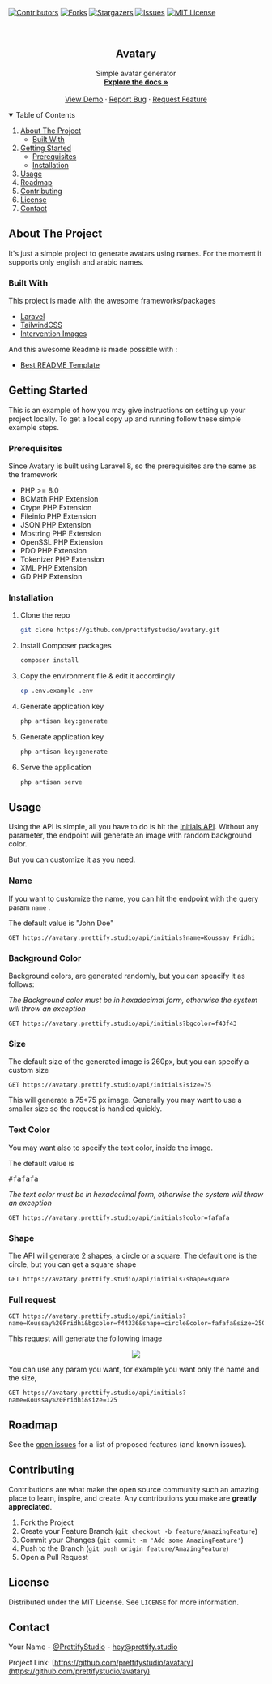 <!--
*** Thanks for checking out the Best-README-Template. If you have a suggestion
*** that would make this better, please fork the repo and create a pull request
*** or simply open an issue with the tag "enhancement".
*** Thanks again! Now go create something AMAZING! :D
-->



<!-- PROJECT SHIELDS -->
<!--
*** I'm using markdown "reference style" links for readability.
*** Reference links are enclosed in brackets [ ] instead of parentheses ( ).
*** See the bottom of this document for the declaration of the reference variables
*** for contributors-url, forks-url, etc. This is an optional, concise syntax you may use.
*** https://www.markdownguide.org/basic-syntax/#reference-style-links
-->
[![Contributors][contributors-shield]][contributors-url]
[![Forks][forks-shield]][forks-url]
[![Stargazers][stars-shield]][stars-url]
[![Issues][issues-shield]][issues-url]
[![MIT License][license-shield]][license-url]



<!-- PROJECT LOGO -->
<br />
<p align="center">
  <h2 align="center">Avatary</h2>

  <p align="center">
    Simple avatar generator
    <br />
    <a href="https://github.com/prettifystudio/avatary"><strong>Explore the docs »</strong></a>
    <br />
    <br />
    <a href="https://avatary.prettify.studio/">View Demo</a>
    ·
    <a href="https://github.com/prettifystudio/avatary/issues">Report Bug</a>
    ·
    <a href="https://github.com/prettifystudio/avatary/issues">Request Feature</a>
  </p>
</p>



<!-- TABLE OF CONTENTS -->
<details open="open">
  <summary>Table of Contents</summary>
  <ol>
    <li>
      <a href="#about-the-project">About The Project</a>
      <ul>
        <li><a href="#built-with">Built With</a></li>
      </ul>
    </li>
    <li>
      <a href="#getting-started">Getting Started</a>
      <ul>
        <li><a href="#prerequisites">Prerequisites</a></li>
        <li><a href="#installation">Installation</a></li>
      </ul>
    </li>
    <li><a href="#usage">Usage</a></li>
    <li><a href="#roadmap">Roadmap</a></li>
    <li><a href="#contributing">Contributing</a></li>
    <li><a href="#license">License</a></li>
    <li><a href="#contact">Contact</a></li>
  </ol>
</details>



<!-- ABOUT THE PROJECT -->
## About The Project

It's just a simple project to generate avatars using names. For the moment it supports only english and arabic names.


### Built With

This project is made with the awesome frameworks/packages 
* [Laravel](https://laravel.com)
* [TailwindCSS](https://tailwindcss.com/)
* [Intervention Images](http://image.intervention.io/)

And this awesome Readme is made possible with :
* [Best README Template](https://github.com/othneildrew/Best-README-Template)



<!-- GETTING STARTED -->
## Getting Started

This is an example of how you may give instructions on setting up your project locally.
To get a local copy up and running follow these simple example steps.

### Prerequisites

Since Avatary is built using Laravel 8, so the prerequisites are the same as the framework

* PHP >= 8.0
* BCMath PHP Extension
* Ctype PHP Extension
* Fileinfo PHP Extension
* JSON PHP Extension
* Mbstring PHP Extension
* OpenSSL PHP Extension
* PDO PHP Extension
* Tokenizer PHP Extension
* XML PHP Extension
* GD PHP Extension



### Installation

1. Clone the repo
   ```sh
   git clone https://github.com/prettifystudio/avatary.git
   ```
2. Install Composer packages
   ```sh
   composer install
   ```
3. Copy the environment file & edit it accordingly
   ```sh
   cp .env.example .env
   ```

4. Generate application key
   ```sh
   php artisan key:generate
   ```

5. Generate application key
   ```sh
   php artisan key:generate
   ```
6. Serve the application
   ```sh
   php artisan serve
   ```





<!-- USAGE EXAMPLES -->
## Usage

Using the API is simple, all you have to do is hit the [Initials API](https://avatary.prettify.studio/api/initials).
Without any parameter, the endpoint will generate an image with random background color.

But you can customize it as you need.

### Name 
If you want to customize the name, you can hit the endpoint with the query param ```name``` .

The default value is "John Doe" 
```
GET https://avatary.prettify.studio/api/initials?name=Koussay Fridhi
```

### Background Color
Background colors, are generated randomly, but you can speacify it as follows:

_The Background color must be in hexadecimal form, otherwise the system will throw an exception_

```
GET https://avatary.prettify.studio/api/initials?bgcolor=f43f43
```

### Size
The default size of the generated image is 260px, but you can specify a custom size

```
GET https://avatary.prettify.studio/api/initials?size=75
```
This will generate a 75*75 px image. 
Generally you may want to use a smaller size so the request is handled quickly.


### Text Color
You may want also to specify the text color, inside the image.

The default value is <pre>#fafafa</pre> 


_The text color must be in hexadecimal form, otherwise the system will throw an exception_


```
GET https://avatary.prettify.studio/api/initials?color=fafafa
```

### Shape
The API will generate 2 shapes, a circle or a square. The default one is the circle, but you can get a square shape
```
GET https://avatary.prettify.studio/api/initials?shape=square
```

### Full request 

```
GET https://avatary.prettify.studio/api/initials?name=Koussay%20Fridhi&bgcolor=f44336&shape=circle&color=fafafa&size=250
```
This request will generate the following image

<section align="center">
    <img src="https://avatary.prettify.studio/api/initials?name=Koussay%20Fridhi&bgcolor=f44336&shape=circle&color=fafafa&size=120">
</section>

You can use any param you want, for example you want only the name and the size,

```
GET https://avatary.prettify.studio/api/initials?name=Koussay%20Fridhi&size=125
```


<!-- ROADMAP -->
## Roadmap

See the [open issues](https://github.com/prettifystudio/avatary/issues) for a list of proposed features (and known issues).



<!-- CONTRIBUTING -->
## Contributing

Contributions are what make the open source community such an amazing place to learn, inspire, and create. Any contributions you make are **greatly appreciated**.

1. Fork the Project
2. Create your Feature Branch (`git checkout -b feature/AmazingFeature`)
3. Commit your Changes (`git commit -m 'Add some AmazingFeature'`)
4. Push to the Branch (`git push origin feature/AmazingFeature`)
5. Open a Pull Request



<!-- LICENSE -->
## License

Distributed under the MIT License. See `LICENSE` for more information.



<!-- CONTACT -->
## Contact

Your Name - [@PrettifyStudio](https://twitter.com/prettifystudio) - hey@prettify.studio

Project Link: [https://github.com/prettifystudio/avatary](https://github.com/prettifystudio/avatary)









<!-- MARKDOWN LINKS & IMAGES -->
<!-- https://www.markdownguide.org/basic-syntax/#reference-style-links -->
[contributors-shield]: https://img.shields.io/github/contributors/prettifystudio/avatary.svg?style=for-the-badge
[contributors-url]: https://github.com/prettifystudio/avatary/graphs/contributors
[forks-shield]: https://img.shields.io/github/forks/prettifystudio/avatary.svg?style=for-the-badge
[forks-url]: https://github.com/prettifystudio/avatary/network/members
[stars-shield]: https://img.shields.io/github/stars/prettifystudio/avatary.svg?style=for-the-badge
[stars-url]: https://github.com/prettifystudio/avatary/stargazers
[issues-shield]: https://img.shields.io/github/issues/prettifystudio/avatary.svg?style=for-the-badge
[issues-url]: https://github.com/prettifystudio/avatary/issues
[license-shield]: https://img.shields.io/github/license/prettifystudio/avatary.svg?style=for-the-badge
[license-url]: https://github.com/prettifystudio/avatary/blob/master/LICENSE.txt
[linkedin-shield]: https://img.shields.io/badge/-LinkedIn-black.svg?style=for-the-badge&logo=linkedin&colorB=555
[linkedin-url]: https://linkedin.com/in/othneildrew
[product-screenshot]: images/screenshot.png
